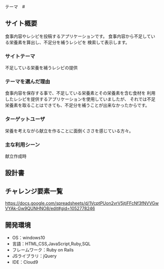 テーマ　# <HEM>

## サイト概要
食事内容やレシピを投稿するアプリケーションです。
食事内容から不足している栄養素を算出し、不足分を補うレシピを
検索して表示します。

### サイトテーマ
不足している栄養を補うレシピの提供

### テーマを選んだ理由
食事内容を保存する事で、不足している栄養素とその栄養素を含む食材を
利用したレシピを提供するアプリケーションを使用していましたが、
それでは不足栄養素を取ることはできても、不足分を補うことが出来なかったからです。

### ターゲットユーザ
栄養を考えながら献立を作ることに面倒くささを感じている方々。

### 主な利用シーン
献立作成時

## 設計書

## チャレンジ要素一覧
https://docs.google.com/spreadsheets/d/1VcptPUon2vrV5jtiFFcNf3fNVVGwVYAk-Gw9QUNHNO8/edit#gid=1052778246

## 開発環境
- OS：windows10
- 言語：HTML,CSS,JavaScript,Ruby,SQL
- フレームワーク：Ruby on Rails
- JSライブラリ：jQuery
- IDE：Cloud9
